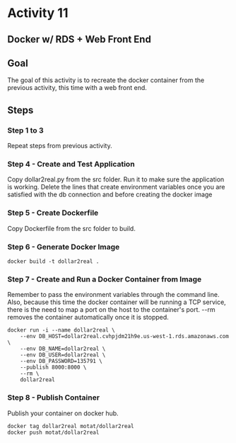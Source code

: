 # Activity 11

## Docker w/ RDS + Web Front End

## Goal
The goal of this activity is to recreate the docker container from the previous activity, this time with a web front end. 

## Steps

### Step 1 to 3

Repeat steps from previous activity. 

### Step 4 - Create and Test Application

Copy dollar2real.py from the src folder. Run it to make sure the application is working. Delete the lines that create environment variables once you are satisfied with the db connection and before creating the docker image

### Step 5 - Create Dockerfile

Copy Dockerfile from the src folder to build. 

### Step 6 - Generate Docker Image 

```
docker build -t dollar2real .
```

### Step 7 - Create and Run a Docker Container from Image

Remember to pass the environment variables through the command line. Also, because this time the docker container will be running a TCP service, there is the need to map a port on the host to the container's port. --rm removes the container automatically once it is stopped. 

```
docker run -i --name dollar2real \
    --env DB_HOST=dollar2real.cvhpjdm21h9e.us-west-1.rds.amazonaws.com \
    --env DB_NAME=dollar2real \
    --env DB_USER=dollar2real \
    --env DB_PASSWORD=135791 \
    --publish 8000:8000 \
    --rm \
    dollar2real
```

### Step 8 - Publish Container 

Publish your container on docker hub. 

```
docker tag dollar2real motat/dollar2real
docker push motat/dollar2real
```